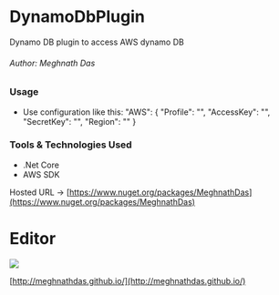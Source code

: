 # DynamoDbPlugin
Dynamo DB plugin to access AWS dynamo DB
###### Author: Meghnath Das

### Usage
- Use configuration like this:
"AWS": {
    "Profile": "",
    "AccessKey": "",
    "SecretKey": "",
    "Region": ""
  }

### Tools & Technologies Used
- .Net Core
- AWS SDK

Hosted URL -> [https://www.nuget.org/packages/MeghnathDas](https://www.nuget.org/packages/MeghnathDas)

# Editor

![](https://meghnathdas.github.io/public/images/MD_Logo_138X138.png)

[http://meghnathdas.github.io/](http://meghnathdas.github.io/)
